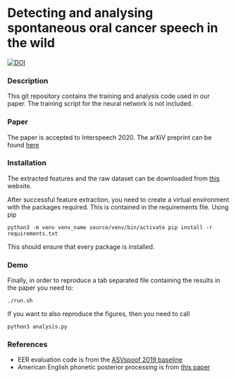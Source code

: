 # Detecting and analysing spontaneous oral cancer speech in the wild

[![DOI](https://zenodo.org/badge/243517361.svg)](https://zenodo.org/badge/latestdoi/243517361)

### Description
This git repository contains the training and analysis code used in our paper. 
The training script for the neural network is not included.

### Paper 
The paper is accepted to Interspeech 2020. The arXiV preprint can be found [here](https://arxiv.org/abs/2007.14205)

### Installation
The extracted features and the raw dataset can be downloaded from [this](
https://zenodo.org/record/3732322#.XoHWYfGxVFM) website.


After successful feature extraction, you need to create a virtual environment with the packages required. 
This is contained in the requirements file. Using pip

`python3 -m venv venv_name
source/venv/bin/activate
pip install -r requirements.txt`

This should ensure that every package is installed. 

### Demo

Finally, in order to reproduce a tab separated file containing the results in the paper you need to:

`./run.sh`

If you want to also reproduce the figures, then you need to call

`python3 analysis.py`

### References

- EER evaluation code is from the [ASVspoof 2019 baseline](https://www.asvspoof.org/asvspoof2019/tDCF_python_v1.zip)
- American English phonetic posterior processing is from [this paper](https://github.com/guanlongzhao/fac-via-ppg) 
